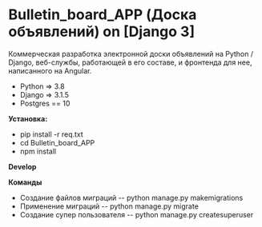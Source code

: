 # Bulletin_board_APP (Доска объявлений) on [Django 3]
Коммерческая разработка электронной доски объявлений на Python / Django, веб-службы, работающей в его составе, и фронтенда для нее, написанного на Angular.



- Python => 3.8
- Django => 3.1.5
- Postgres == 10


**Установка:**

- pip install -r req.txt
- cd Bulletin_board_APP
- npm install

**Develop**


**Команды**
- Создание файлов миграций
-- python manage.py makemigrations
- Применение миграций
-- python manage.py migrate
- Создание супер пользователя
-- python manage.py createsuperuser



